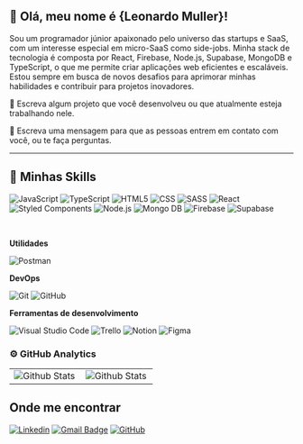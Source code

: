 ## 🧡 Olá, meu nome é {Leonardo Muller}!

Sou um programador júnior apaixonado pelo universo das startups e SaaS, com um interesse especial em micro-SaaS como side-jobs. Minha stack de tecnologia é composta por React, Firebase, Node.js, Supabase, MongoDB e TypeScript, o que me permite criar aplicações web eficientes e escaláveis. Estou sempre em busca de novos desafios para aprimorar minhas habilidades e contribuir para projetos inovadores.

🔭 Escreva algum projeto que você desenvolveu ou que atualmente esteja trabalhando nele.

💬 Escreva uma mensagem para que as pessoas entrem em contato com você, ou te faça perguntas.

---

## 🚀 Minhas Skills

![JavaScript](https://img.shields.io/badge/-JavaScript-333333?style=flat&logo=javascript)
![TypeScript](https://img.shields.io/badge/-TypeScript-333333?style=flat&logo=typescript)
![HTML5](https://img.shields.io/badge/-HTML5-333333?style=flat&logo=HTML5)
![CSS](https://img.shields.io/badge/-CSS-333333?style=flat&logo=CSS3&logoColor=1572B6)
![SASS](https://img.shields.io/badge/-SASS-333333?style=flat&logo=SASS&logoColor=1572B6)
![React](https://img.shields.io/badge/-React-333333?style=flat&logo=react)
![Styled Components](https://img.shields.io/badge/-Styled_Components-333333?style=flat&logo=styled-components)
![Node.js](https://img.shields.io/badge/-Node.js-333333?style=flat&logo=node.js)
![Mongo DB](https://img.shields.io/badge/-MongoDB-333333?style=flat&logo=mongodb)
![Firebase](https://img.shields.io/badge/-Firebase-333333?style=flat&logo=firebase)
![Supabase](https://img.shields.io/badge/-Supabase-333333?style=flat&logo=supabase)

<br/>

**Utilidades**

![Postman](https://img.shields.io/badge/-Postman-333333?style=flat&logo=postman)

**DevOps**

![Git](https://img.shields.io/badge/-Git-333333?style=flat&logo=git)
![GitHub](https://img.shields.io/badge/-GitHub-333333?style=flat&logo=github)

**Ferramentas de desenvolvimento**

![Visual Studio Code](https://img.shields.io/badge/-Visual%20Studio%20Code-333333?style=flat&logo=visual-studio-code&logoColor=007ACC)
![Trello](https://img.shields.io/badge/-Trello-333333?style=flat&logo=trello&logoColor=007ACC)
![Notion](https://img.shields.io/badge/-Notion-333333?style=flat&logo=notion&logoColor=007ACC)
![Figma](https://img.shields.io/badge/-Figma-333333?style=flat&logo=figma&logoColor=007ACC)


### ⚙️ GitHub Analytics

<table>
  <tr>
    <td>
      <img
        align="left"
        src="https://github-readme-stats.vercel.app/api?username=leonardomuller1&theme=dracula&show_icons=true" 
        alt="Github Stats"
      />
    </td>
    <td>
      <img
        align="left"
        src="https://github-readme-stats.vercel.app/api/top-langs/?username=leonardomuller1&theme=dark&hide_border=false&include_all_commits=true&count_private=true&layout=compact"
        alt="Github Stats"
      />
    </td>
  </tr>
</table>

## Onde me encontrar

[![Linkedin](https://img.shields.io/badge/-devleonardomuller-blue?style=flat-square&logo=Linkedin&logoColor=white&link=https://www.linkedin.com/in/devleonardomuller/)](https://www.linkedin.com/in/devleonardomuller/)
[![Gmail Badge](https://img.shields.io/badge/-devleonardomuller@gmail.com-006bed?style=flat-square&logo=Gmail&logoColor=white&link=mailto:devleonardomuller@gmail.com)](mailto:devleonardomuller@gmail.com)
[![GitHub](https://img.shields.io/github/followers/leonardomuller1?label=follow&style=social)](https://github.com/leonardomuller1)
